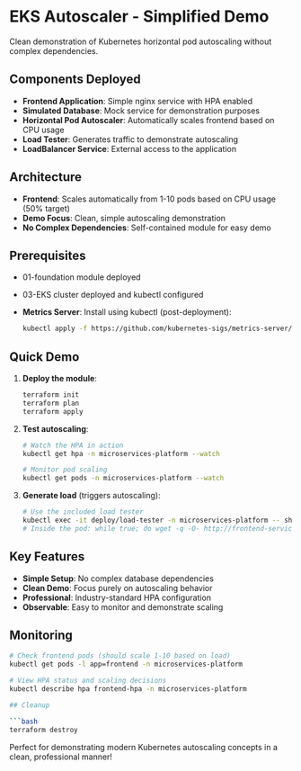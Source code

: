 # EKS Autoscaler - Simplified Demo

Clean demonstration of Kubernetes horizontal pod autoscaling without complex dependencies.

## Components Deployed

- **Frontend Application**: Simple nginx service with HPA enabled
- **Simulated Database**: Mock service for demonstration purposes
- **Horizontal Pod Autoscaler**: Automatically scales frontend based on CPU usage
- **Load Tester**: Generates traffic to demonstrate autoscaling
- **LoadBalancer Service**: External access to the application

## Architecture

- **Frontend**: Scales automatically from 1-10 pods based on CPU usage (50% target)
- **Demo Focus**: Clean, simple autoscaling demonstration
- **No Complex Dependencies**: Self-contained module for easy demo

## Prerequisites

- 01-foundation module deployed
- 03-EKS cluster deployed and kubectl configured
- **Metrics Server**: Install using kubectl (post-deployment):

  ```bash
  kubectl apply -f https://github.com/kubernetes-sigs/metrics-server/releases/latest/download/components.yaml
  ```

## Quick Demo

1. **Deploy the module**:
   ```bash
   terraform init
   terraform plan  
   terraform apply
   ```

2. **Test autoscaling**:
   ```bash
   # Watch the HPA in action
   kubectl get hpa -n microservices-platform --watch
   
   # Monitor pod scaling
   kubectl get pods -n microservices-platform --watch
   ```

3. **Generate load** (triggers autoscaling):
   ```bash
   # Use the included load tester
   kubectl exec -it deploy/load-tester -n microservices-platform -- sh
   # Inside the pod: while true; do wget -q -O- http://frontend-service/; done
   ```

## Key Features

- **Simple Setup**: No complex database dependencies
- **Clean Demo**: Focus purely on autoscaling behavior
- **Professional**: Industry-standard HPA configuration
- **Observable**: Easy to monitor and demonstrate scaling

## Monitoring

```bash
# Check frontend pods (should scale 1-10 based on load)
kubectl get pods -l app=frontend -n microservices-platform

# View HPA status and scaling decisions
kubectl describe hpa frontend-hpa -n microservices-platform

## Cleanup

```bash
terraform destroy
```

Perfect for demonstrating modern Kubernetes autoscaling concepts in a clean, professional manner!

